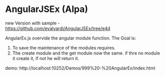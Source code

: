 AngularJSEx (Alpa)
===========


new Version with sample - https://github.com/eyalvardi/AngularJSEx/tree/e4d

AngularEx.js overvide the angular module function. The Goal is:
1. To save the maintenance of the modules requires.
2. The create module and the get module now the same. if thre no module it create it, if not he will return it.

demo: http://localhost:10252/Demos/999%20-%20AngularEx/index.html

